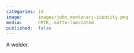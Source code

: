 ```yaml
---
categories: id
image:      images/john_montanari-identity.png
media:      CMYK, matte-laminated.
published:  false
---
```

A welder.

